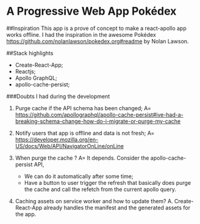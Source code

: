 # A Progressive Web App Pokédex

##Inspiration
This app is a prove of concept to make a react-apollo app works offline.
I had the inspiration in the awesome Pokédex https://github.com/nolanlawson/pokedex.org#readme by Nolan Lawson.

##Stack highlights

- Create-React-App;
- Reactjs;
- Apollo GraphQL;
- apollo-cache-persist;

###Doubts I had during the development

1. Purge cache if the API schema has been changed;
   A= https://github.com/apollographql/apollo-cache-persist#ive-had-a-breaking-schema-change-how-do-i-migrate-or-purge-my-cache

2. Notify users that app is offline and data is not fresh;
   A= https://developer.mozilla.org/en-US/docs/Web/API/NavigatorOnLine/onLine

3. When purge the cache ?
   A= It depends.
   Consider the apollo-cache-persist API,

   - We can do it automatically after some time;
   - Have a button to user trigger the refresh that basically does purge the cache and call the refetch from the current apollo query.

4. Caching assets on service worker and how to update them?
   A. Create-React-App already handles the manifest and the generated assets for the app.
